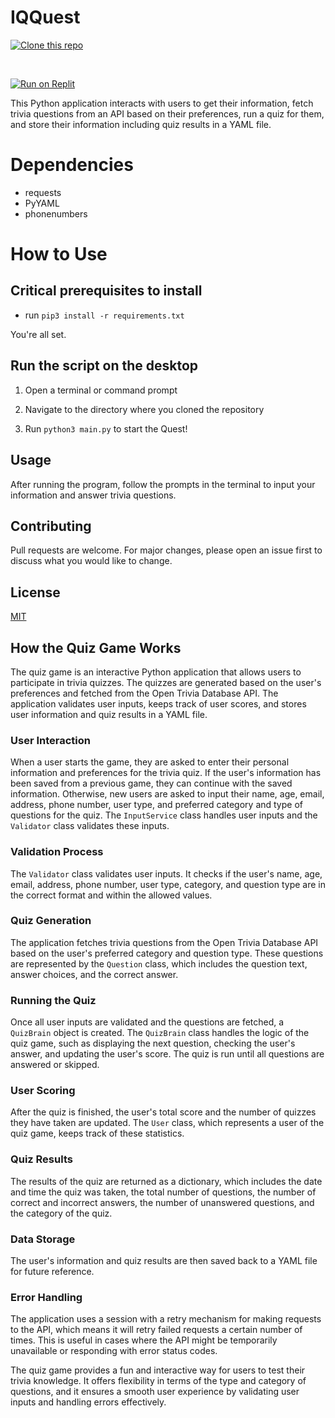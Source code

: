 # IQQuest

[![Clone this repo](https://img.shields.io/badge/Clone-this_repo-brightgreen.svg)](https://github.com/FahadBinHussain/IQQuest)

<br>

[![Run on Replit](https://replit.com/badge/github/FahadBinHussain/IQQuest)](https://replit.com/@FahadBin9/IQQuest?v=1)

This Python application interacts with users to get their information, fetch trivia questions from an API based on their preferences, run a quiz for them, and store their information including quiz results in a YAML file.

# Dependencies

* requests
* PyYAML
* phonenumbers

# How to Use

## Critical prerequisites to install

* run ```pip3 install -r requirements.txt```

You're all set.

## Run the script on the desktop

1. Open a terminal or command prompt

2. Navigate to the directory where you cloned the repository

3. Run `python3 main.py` to start the Quest!

## Usage
After running the program, follow the prompts in the terminal to input your information and answer trivia questions.

## Contributing
Pull requests are welcome. For major changes, please open an issue first to discuss what you would like to change.

## License
[MIT](https://choosealicense.com/licenses/mit/)

## How the Quiz Game Works

The quiz game is an interactive Python application that allows users to participate in trivia quizzes. The quizzes are generated based on the user's preferences and fetched from the Open Trivia Database API. The application validates user inputs, keeps track of user scores, and stores user information and quiz results in a YAML file.

### User Interaction

When a user starts the game, they are asked to enter their personal information and preferences for the trivia quiz. If the user's information has been saved from a previous game, they can continue with the saved information. Otherwise, new users are asked to input their name, age, email, address, phone number, user type, and preferred category and type of questions for the quiz. The `InputService` class handles user inputs and the `Validator` class validates these inputs.

### Validation Process

The `Validator` class validates user inputs. It checks if the user's name, age, email, address, phone number, user type, category, and question type are in the correct format and within the allowed values. 

### Quiz Generation

The application fetches trivia questions from the Open Trivia Database API based on the user's preferred category and question type. These questions are represented by the `Question` class, which includes the question text, answer choices, and the correct answer. 

### Running the Quiz

Once all user inputs are validated and the questions are fetched, a `QuizBrain` object is created. The `QuizBrain` class handles the logic of the quiz game, such as displaying the next question, checking the user's answer, and updating the user's score. The quiz is run until all questions are answered or skipped.

### User Scoring

After the quiz is finished, the user's total score and the number of quizzes they have taken are updated. The `User` class, which represents a user of the quiz game, keeps track of these statistics.

### Quiz Results

The results of the quiz are returned as a dictionary, which includes the date and time the quiz was taken, the total number of questions, the number of correct and incorrect answers, the number of unanswered questions, and the category of the quiz.

### Data Storage

The user's information and quiz results are then saved back to a YAML file for future reference. 

### Error Handling

The application uses a session with a retry mechanism for making requests to the API, which means it will retry failed requests a certain number of times. This is useful in cases where the API might be temporarily unavailable or responding with error status codes.

The quiz game provides a fun and interactive way for users to test their trivia knowledge. It offers flexibility in terms of the type and category of questions, and it ensures a smooth user experience by validating user inputs and handling errors effectively.
